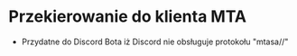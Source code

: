 # Przekierowanie do klienta MTA
- Przydatne do Discord Bota iż Discord nie obsługuje protokołu "mtasa//"
